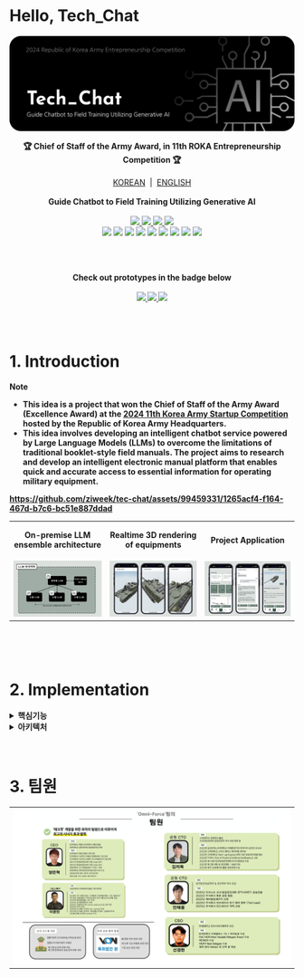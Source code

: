 # Hello, Tech_Chat

<img src="./src/banner_en.png"/>

<p align="center">
 <strong>🏆 Chief of Staff of the Army Award, in 11th ROKA Entrepreneurship Competition 🏆</strong>
 <br/>
 <br/>
 <a href='https://github.com/ziweek/desirable-sea/blob/main/README.md'>KOREAN</a>
 &nbsp;|&nbsp;
 <a href='https://github.com/ziweek/desirable-sea/blob/main/README_EN.md'>ENGLISH</a>
 <br/>
 <br/>
 <strong>Guide Chatbot to Field Training Utilizing Generative AI</strong>
 <br/>
 <br/>
 
 <a href='https://paperswithcode.com/paper/mistral-7b'>
 <img src="https://img.shields.io/badge/Paperswithcode-Mistral%207B-25c2a0?style=flat-square"/>
 </a>
  <a href='https://paperswithcode.com/paper/gemma-open-models-based-on-gemini-research'>
    <img src="https://img.shields.io/badge/Paperswithcode-Gemma-25c2a0?style=flat-square"/>
  </a>
  <a href='https://ollama.com/'>
    <img src="https://img.shields.io/badge/LLM%20Env-Ollama-faf9f6?style=flat-square"/>
  </a>
  <a href='https://github.com/Chainlit/chainlit'>
    <img src="https://img.shields.io/badge/LangChain-Chainlit-FF0A6B?style=flat-square"/>
  </a>
  <br/>
 
  <img src="https://img.shields.io/badge/Next.js-000000?style=flat-square&logo=nextdotjs&logoColor=white"/>
  <img src="https://img.shields.io/badge/PWA-5A0FC8?style=flat-square&logo=pwa&logoColor=white"/> 
  <img src="https://img.shields.io/badge/NestJS-E0234E?style=flat-square&logo=nestjs&logoColor=white"/>
  <img src="https://img.shields.io/badge/MySQL-4479A1?style=flat-square&logo=mysql&logoColor=white"/>
  <img src="https://img.shields.io/badge/MongoDB-47A248?style=flat-square&logo=mongodb&logoColor=white"/>
  <img src="https://img.shields.io/badge/Jenkins-D24939?style=flat-square&logo=jenkins&logoColor=white"/>
  <img src="https://img.shields.io/badge/Docker-2496ED?style=flat-square&logo=docker&logoColor=white"/>
  <img src="https://img.shields.io/badge/AWS-232F3E?style=flat-square&logo=amazonaws&logoColor=white"/>
  <img src="https://img.shields.io/badge/Redis-DC382D?style=flat-square&logo=redis&logoColor=white"/>
</p>
<br/>
<br/>
  
<p align="center">  
  <strong>Check out prototypes in the badge below<strong>
  <br/>
  <br/>
  <a href='https://tec-chat.vercel.app/'>
    <img src="https://img.shields.io/badge/Product-Vercel-000000?style=flat-square"/>
  </a>
  <a href='https://goor.me/edkv2g6bKZt7nopy6'>
    <img src="https://img.shields.io/badge/Model-goorm-ffffff?style=flat-square"/>
  </a>
  <a href='https://colab.research.google.com/drive/13-VZyx3LiYPRS8aw-AcMSBK0Z4--TF2j?usp=sharing'>
    <img src="https://img.shields.io/badge/Tutorial-Google%20Colab-F9AB00?style=flat-square"/>
  </a>
</p>

<br/>
<br/>

# 1. Introduction

> [!NOTE]
>
> - This idea is a project that won the Chief of Staff of the Army Award (Excellence Award) at the [2024 11th Korea Army Startup Competition](https://www.army-startup.co.kr/) hosted by the Republic of Korea Army Headquarters.
> - This idea involves developing an intelligent chatbot service powered by Large Language Models (LLMs) to overcome the limitations of traditional booklet-style field manuals. The project aims to research and develop an intelligent electronic manual platform that enables quick and accurate access to essential information for operating military equipment.

https://github.com/ziweek/tec-chat/assets/99459331/1265acf4-f164-467d-b7c6-bc51e887ddad

<table>
  <tr>
     <td>
      <p align='center'>
        On-premise LLM ensemble architecture
      </p>
    </td>
    <td>
      <p align='center'>
       Realtime 3D rendering of equipments
      </p>
    </td>
    <td>
      <p align='center'>
        Project Application
      </p>
    </td>
  </tr>
   <tr>
    <td>
      <img src="./src/intro1.png" width="100%"/>
    </td>
    <td>
      <img src="./src/intro2.png" width="100%"/>
    </td>
    <td>
      <img src="./src/intro3.png" width="100%"/>
    </td>
  </tr>
</table>
<br/>

<br/>
<br/>

# 2. Implementation

<details >
 <summary><b>핵심기능</b></summary><br/>

#### 1. On-Premise 환경의 LLM 앙상블 구조

 <table>
   <tr>
     <td width="50%">
      <img src="./src/func1.png" width="100%">
    </td>
    <td>
     <p align="left">이 기능은 로컬 환경에 여러 언어 모델을 구축하고 연동하여 보안성을 강화하며, 대규모 데이터를 실시간으로 처리하는 데 필요한 성능을 제공합니다. 이를 통해 신속한 응답 및 정확한 정비 지원을 가능케 합니다.</p>
    </td>
  </tr>
</table>

<br/>

#### 2. 운용장비 구조도의 실시간 3D 렌더링

 <table>
   <tr>
     <td width="50%">
      <img src="./src/func2.png" width="100%">
    </td>
    <td width="50%">
      <p align="left">이 기능은 운용되는 장비의 구조도를 실시간으로 3D 렌더링하여 사용자에게 제공합니다. 이를 통해 사용자는 복잡한 장비 구조를 명확하게 이해할 수 있으며, 효율적으로 정비를 마칠 수 있습니다.</p>
    </td>
  </tr>
</table>

<br/>

#### 3. 멀티모달 지원으로 사용자 편의성 개선

 <table>
   <tr>
     <td width="50%">
      <img src="./src/func3.png" width="100%">
    </td>
    <td width="50%">
     <p align="left">해당 기능은 텍스트, 음성, 이미지 등 다양한 멀티모달 자원을 대상으로 질의어 입력을 지원하여 사용자의 편의성을 높입니다. 사용자는 자신에게 가장 편한 방식으로 상호작용할 수 있으며, 이를 통해 사용자 편의성을 극대화할 수 있습니다.</p>
    </td>
  </tr>
</table>

<br/>
<br/>

</details>

<details >
  <summary><b>아키텍처</b></summary><br/>

#### 프로덕트 아키텍처

 <table>
  <tr>
     <td>
      <img width="100%" src="./src/ux-flow-chart.png">
    </td>
  </tr>
   <tr>
    <td width="50%">
           <p align="left">본 프로젝트의 아키텍처는 데이터 전처리 수행 서버(초고해생도 이미지 개선 딥러닝 모델), 핵심 기능 수행 서버(소형 객체 식별 딥러닝 모델), 그리고 웹 어플리케이션(프론트엔드와 벡엔드 및 데이터베이스)으로 구성되어 있습니다.</p>
    </td>
  </tr>
</table>
</details>

<br/>
<br/>

# 3. 팀원

 <table>
  <tr>
     <td>
      <img width="100%" src="./src/team.png">
    </td>
  </tr>
</table>
